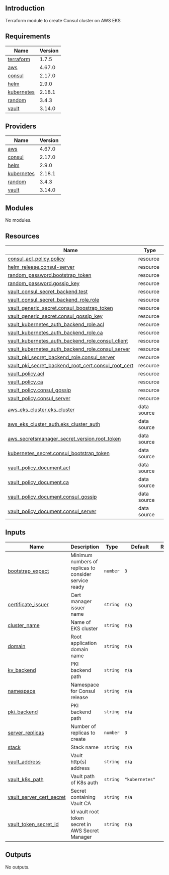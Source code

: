 ## Introduction
Terraform module to create Consul cluster on AWS EKS

<!-- BEGIN_TF_DOCS -->
## Requirements

| Name | Version |
|------|---------|
| <a name="requirement_terraform"></a> [terraform](#requirement\_terraform) | 1.7.5 |
| <a name="requirement_aws"></a> [aws](#requirement\_aws) | 4.67.0 |
| <a name="requirement_consul"></a> [consul](#requirement\_consul) | 2.17.0 |
| <a name="requirement_helm"></a> [helm](#requirement\_helm) | 2.9.0 |
| <a name="requirement_kubernetes"></a> [kubernetes](#requirement\_kubernetes) | 2.18.1 |
| <a name="requirement_random"></a> [random](#requirement\_random) | 3.4.3 |
| <a name="requirement_vault"></a> [vault](#requirement\_vault) | 3.14.0 |

## Providers

| Name | Version |
|------|---------|
| <a name="provider_aws"></a> [aws](#provider\_aws) | 4.67.0 |
| <a name="provider_consul"></a> [consul](#provider\_consul) | 2.17.0 |
| <a name="provider_helm"></a> [helm](#provider\_helm) | 2.9.0 |
| <a name="provider_kubernetes"></a> [kubernetes](#provider\_kubernetes) | 2.18.1 |
| <a name="provider_random"></a> [random](#provider\_random) | 3.4.3 |
| <a name="provider_vault"></a> [vault](#provider\_vault) | 3.14.0 |

## Modules

No modules.

## Resources

| Name | Type |
|------|------|
| [consul_acl_policy.policy](https://registry.terraform.io/providers/hashicorp/consul/2.17.0/docs/resources/acl_policy) | resource |
| [helm_release.consul-server](https://registry.terraform.io/providers/hashicorp/helm/2.9.0/docs/resources/release) | resource |
| [random_password.bootstrap_token](https://registry.terraform.io/providers/hashicorp/random/3.4.3/docs/resources/password) | resource |
| [random_password.gossip_key](https://registry.terraform.io/providers/hashicorp/random/3.4.3/docs/resources/password) | resource |
| [vault_consul_secret_backend.test](https://registry.terraform.io/providers/hashicorp/vault/3.14.0/docs/resources/consul_secret_backend) | resource |
| [vault_consul_secret_backend_role.role](https://registry.terraform.io/providers/hashicorp/vault/3.14.0/docs/resources/consul_secret_backend_role) | resource |
| [vault_generic_secret.consul_boostrap_token](https://registry.terraform.io/providers/hashicorp/vault/3.14.0/docs/resources/generic_secret) | resource |
| [vault_generic_secret.consul_gossip_key](https://registry.terraform.io/providers/hashicorp/vault/3.14.0/docs/resources/generic_secret) | resource |
| [vault_kubernetes_auth_backend_role.acl](https://registry.terraform.io/providers/hashicorp/vault/3.14.0/docs/resources/kubernetes_auth_backend_role) | resource |
| [vault_kubernetes_auth_backend_role.ca](https://registry.terraform.io/providers/hashicorp/vault/3.14.0/docs/resources/kubernetes_auth_backend_role) | resource |
| [vault_kubernetes_auth_backend_role.consul_client](https://registry.terraform.io/providers/hashicorp/vault/3.14.0/docs/resources/kubernetes_auth_backend_role) | resource |
| [vault_kubernetes_auth_backend_role.consul_server](https://registry.terraform.io/providers/hashicorp/vault/3.14.0/docs/resources/kubernetes_auth_backend_role) | resource |
| [vault_pki_secret_backend_role.consul_server](https://registry.terraform.io/providers/hashicorp/vault/3.14.0/docs/resources/pki_secret_backend_role) | resource |
| [vault_pki_secret_backend_root_cert.consul_root_cert](https://registry.terraform.io/providers/hashicorp/vault/3.14.0/docs/resources/pki_secret_backend_root_cert) | resource |
| [vault_policy.acl](https://registry.terraform.io/providers/hashicorp/vault/3.14.0/docs/resources/policy) | resource |
| [vault_policy.ca](https://registry.terraform.io/providers/hashicorp/vault/3.14.0/docs/resources/policy) | resource |
| [vault_policy.consul_gossip](https://registry.terraform.io/providers/hashicorp/vault/3.14.0/docs/resources/policy) | resource |
| [vault_policy.consul_server](https://registry.terraform.io/providers/hashicorp/vault/3.14.0/docs/resources/policy) | resource |
| [aws_eks_cluster.eks_cluster](https://registry.terraform.io/providers/hashicorp/aws/4.67.0/docs/data-sources/eks_cluster) | data source |
| [aws_eks_cluster_auth.eks_cluster_auth](https://registry.terraform.io/providers/hashicorp/aws/4.67.0/docs/data-sources/eks_cluster_auth) | data source |
| [aws_secretsmanager_secret_version.root_token](https://registry.terraform.io/providers/hashicorp/aws/4.67.0/docs/data-sources/secretsmanager_secret_version) | data source |
| [kubernetes_secret.consul_bootstrap_token](https://registry.terraform.io/providers/hashicorp/kubernetes/2.18.1/docs/data-sources/secret) | data source |
| [vault_policy_document.acl](https://registry.terraform.io/providers/hashicorp/vault/3.14.0/docs/data-sources/policy_document) | data source |
| [vault_policy_document.ca](https://registry.terraform.io/providers/hashicorp/vault/3.14.0/docs/data-sources/policy_document) | data source |
| [vault_policy_document.consul_gossip](https://registry.terraform.io/providers/hashicorp/vault/3.14.0/docs/data-sources/policy_document) | data source |
| [vault_policy_document.consul_server](https://registry.terraform.io/providers/hashicorp/vault/3.14.0/docs/data-sources/policy_document) | data source |

## Inputs

| Name | Description | Type | Default | Required |
|------|-------------|------|---------|:--------:|
| <a name="input_bootstrap_expect"></a> [bootstrap\_expect](#input\_bootstrap\_expect) | Minimum numbers of replicas to consider service ready | `number` | `3` | no |
| <a name="input_certificate_issuer"></a> [certificate\_issuer](#input\_certificate\_issuer) | Cert manager issuer name | `string` | n/a | yes |
| <a name="input_cluster_name"></a> [cluster\_name](#input\_cluster\_name) | Name of EKS cluster | `string` | n/a | yes |
| <a name="input_domain"></a> [domain](#input\_domain) | Root application domain name | `string` | n/a | yes |
| <a name="input_kv_backend"></a> [kv\_backend](#input\_kv\_backend) | PKI backend path | `string` | n/a | yes |
| <a name="input_namespace"></a> [namespace](#input\_namespace) | Namespace for Consul release | `string` | n/a | yes |
| <a name="input_pki_backend"></a> [pki\_backend](#input\_pki\_backend) | PKI backend path | `string` | n/a | yes |
| <a name="input_server_replicas"></a> [server\_replicas](#input\_server\_replicas) | Number of replicas to create | `number` | `3` | no |
| <a name="input_stack"></a> [stack](#input\_stack) | Stack name | `string` | n/a | yes |
| <a name="input_vault_address"></a> [vault\_address](#input\_vault\_address) | Vault http(s) address | `string` | n/a | yes |
| <a name="input_vault_k8s_path"></a> [vault\_k8s\_path](#input\_vault\_k8s\_path) | Vault path of K8s auth | `string` | `"kubernetes"` | no |
| <a name="input_vault_server_cert_secret"></a> [vault\_server\_cert\_secret](#input\_vault\_server\_cert\_secret) | Secret containing Vault CA | `string` | n/a | yes |
| <a name="input_vault_token_secret_id"></a> [vault\_token\_secret\_id](#input\_vault\_token\_secret\_id) | Id vault root token secret in AWS Secret Manager | `string` | n/a | yes |

## Outputs

No outputs.
<!-- END_TF_DOCS -->
